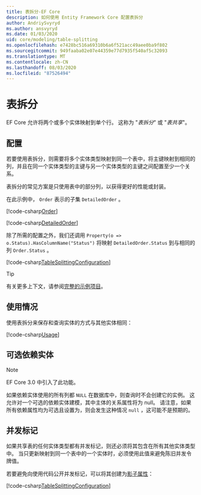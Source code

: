 ```yaml
---
title: 表拆分-EF Core
description: 如何使用 Entity Framework Core 配置表拆分
author: AndriySvyryd
ms.author: ansvyryd
ms.date: 01/03/2020
uid: core/modeling/table-splitting
ms.openlocfilehash: e7428bc516a69310b6a6f521acc49aee0ba9f802
ms.sourcegitcommit: 949faaba02e07e44359e77d7935f540af5c32093
ms.translationtype: MT
ms.contentlocale: zh-CN
ms.lasthandoff: 08/03/2020
ms.locfileid: "87526494"
---
```

# <a name="table-splitting"></a>表拆分

EF Core 允许将两个或多个实体映射到单个行。 这称为 "_表拆分_" 或 "_表共享_"。

## <a name="configuration"></a>配置

若要使用表拆分，则需要将多个实体类型映射到同一个表中，将主键映射到相同的列，并且在同一个实体类型的主键与另一个实体类型的主键之间配置至少一个关系。

表拆分的常见方案是只使用表中的部分列，以获得更好的性能或封装。

在此示例中， `Order` 表示的子集 `DetailedOrder` 。

[!code-csharp[Order](../../../samples/core/Modeling/TableSplitting/Order.cs?name=Order)]

[!code-csharp[DetailedOrder](../../../samples/core/Modeling/TableSplitting/DetailedOrder.cs?name=DetailedOrder)]

除了所需的配置之外，我们还调用 `Property(o => o.Status).HasColumnName("Status")` 将映射 `DetailedOrder.Status` 到与相同的列 `Order.Status` 。

[!code-csharp[TableSplittingConfiguration](../../../samples/core/Modeling/TableSplitting/TableSplittingContext.cs?name=TableSplitting)]

> [!TIP]
> 有关更多上下文，请参阅[完整的示例项目](https://github.com/dotnet/EntityFramework.Docs/tree/master/samples/core/Modeling/TableSplitting)。

## <a name="usage"></a>使用情况

使用表拆分来保存和查询实体的方式与其他实体相同：

[!code-csharp[Usage](../../../samples/core/Modeling/TableSplitting/Program.cs?name=Usage)]

## <a name="optional-dependent-entity"></a>可选依赖实体

> [!NOTE]
> EF Core 3.0 中引入了此功能。

如果依赖实体使用的所有列都 `NULL` 在数据库中，则查询时不会创建它的实例。 这允许对一个可选的依赖实体建模，其中主体的关系属性将为 null。 请注意，如果所有依赖属性均为可选且设置为，则会发生这种情况 `null` ，这可能不是预期的。

## <a name="concurrency-tokens"></a>并发标记

如果共享表的任何实体类型都有并发标记，则还必须将其包含在所有其他实体类型中。 当只更新映射到同一个表中的一个实体时，必须使用此值来避免陈旧并发令牌值。

若要避免向使用代码公开并发标记，可以将其创建为[影子属性](xref:core/modeling/shadow-properties)：

[!code-csharp[TableSplittingConfiguration](../../../samples/core/Modeling/TableSplitting/TableSplittingContext.cs?name=ConcurrencyToken&highlight=2)]
